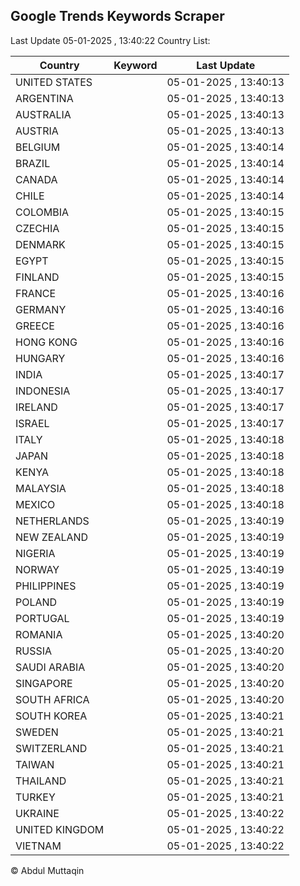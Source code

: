 
## Google Trends Keywords Scraper

Last Update 05-01-2025 , 13:40:22
Country List:

| Country | Keyword | Last Update |
| --- | --- | --- |
| UNITED STATES |  | 05-01-2025 , 13:40:13 |
| ARGENTINA |  | 05-01-2025 , 13:40:13 |
| AUSTRALIA |  | 05-01-2025 , 13:40:13 |
| AUSTRIA |  | 05-01-2025 , 13:40:13 |
| BELGIUM |  | 05-01-2025 , 13:40:14 |
| BRAZIL |  | 05-01-2025 , 13:40:14 |
| CANADA |  | 05-01-2025 , 13:40:14 |
| CHILE |  | 05-01-2025 , 13:40:14 |
| COLOMBIA |  | 05-01-2025 , 13:40:15 |
| CZECHIA |  | 05-01-2025 , 13:40:15 |
| DENMARK |  | 05-01-2025 , 13:40:15 |
| EGYPT |  | 05-01-2025 , 13:40:15 |
| FINLAND |  | 05-01-2025 , 13:40:15 |
| FRANCE |  | 05-01-2025 , 13:40:16 |
| GERMANY |  | 05-01-2025 , 13:40:16 |
| GREECE |  | 05-01-2025 , 13:40:16 |
| HONG KONG |  | 05-01-2025 , 13:40:16 |
| HUNGARY |  | 05-01-2025 , 13:40:16 |
| INDIA |  | 05-01-2025 , 13:40:17 |
| INDONESIA |  | 05-01-2025 , 13:40:17 |
| IRELAND |  | 05-01-2025 , 13:40:17 |
| ISRAEL |  | 05-01-2025 , 13:40:17 |
| ITALY |  | 05-01-2025 , 13:40:18 |
| JAPAN |  | 05-01-2025 , 13:40:18 |
| KENYA |  | 05-01-2025 , 13:40:18 |
| MALAYSIA |  | 05-01-2025 , 13:40:18 |
| MEXICO |  | 05-01-2025 , 13:40:18 |
| NETHERLANDS |  | 05-01-2025 , 13:40:19 |
| NEW ZEALAND |  | 05-01-2025 , 13:40:19 |
| NIGERIA |  | 05-01-2025 , 13:40:19 |
| NORWAY |  | 05-01-2025 , 13:40:19 |
| PHILIPPINES |  | 05-01-2025 , 13:40:19 |
| POLAND |  | 05-01-2025 , 13:40:19 |
| PORTUGAL |  | 05-01-2025 , 13:40:19 |
| ROMANIA |  | 05-01-2025 , 13:40:20 |
| RUSSIA |  | 05-01-2025 , 13:40:20 |
| SAUDI ARABIA |  | 05-01-2025 , 13:40:20 |
| SINGAPORE |  | 05-01-2025 , 13:40:20 |
| SOUTH AFRICA |  | 05-01-2025 , 13:40:20 |
| SOUTH KOREA |  | 05-01-2025 , 13:40:21 |
| SWEDEN |  | 05-01-2025 , 13:40:21 |
| SWITZERLAND |  | 05-01-2025 , 13:40:21 |
| TAIWAN |  | 05-01-2025 , 13:40:21 |
| THAILAND |  | 05-01-2025 , 13:40:21 |
| TURKEY |  | 05-01-2025 , 13:40:21 |
| UKRAINE |  | 05-01-2025 , 13:40:22 |
| UNITED KINGDOM |  | 05-01-2025 , 13:40:22 |
| VIETNAM |  | 05-01-2025 , 13:40:22 |

© Abdul Muttaqin

